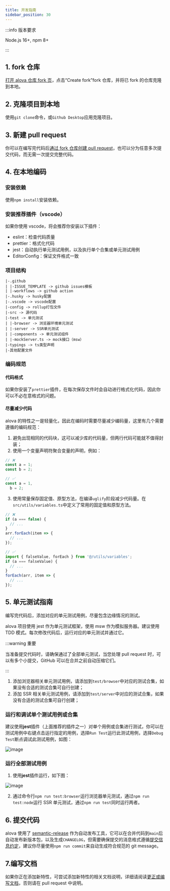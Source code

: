 ```yaml
---
title: 开发指南
sidebar_position: 30
---
```


:::info 版本要求

Node.js 16+, npm 8+

:::

## 1. fork 仓库

[打开 alova 仓库 fork 页](https://github.com/alovajs/alova/fork)，点击“Create fork”fork 仓库，并将已 fork 的仓库克隆到本地。

## 2. 克隆项目到本地

使用`git clone`命令，或`Github Desktop`应用克隆项目。

## 3. 新建 pull request

你可以在编写完代码后[通过 fork 仓库创建 pull request](https://docs.github.com/zh/pull-requests/collaborating-with-pull-requests/proposing-changes-to-your-work-with-pull-requests/creating-a-pull-request-from-a-fork)，也可以分为任意多次提交代码，而无需一次提交完整代码。

## 4. 在本地编码

### 安装依赖

使用`npm install`安装依赖。

### 安装推荐插件（vscode）

如果你使用 vscode，将会推荐你安装以下插件：

- eslint：检查代码质量
- prettier：格式化代码
- jest：自动执行单元测试用例，以及执行单个合集或单元测试用例
- EditorConfig：保证文件格式一致

### 项目结构

```
|-.github
| |-ISSUE_TEMPLATE -> github issues模板
| |-workflows -> github action
|-.husky -> husky配置
|-.vscode -> vscode配置
|-config -> rollup打包文件
|-src -> 源代码
|-test -> 单元测试
| |-browser -> 浏览器环境单元测试
| |-server -> SSR单元测试
| |-components -> 单元测试组件
| |-mockServer.ts -> mock接口（msw）
|-typings -> ts类型声明
|-其他配置文件

```

### 编码规范

#### 代码格式

如果你安装了`prettier`插件，在每次保存文件时会自动进行格式化代码，因此你可以不必在意格式的问题。

#### 尽量减少代码

alova 的特性之一是轻量化，因此在编码时需要尽量减少编码量，这里有几个需要遵循的编码规范：

1. 避免出现相同的代码块，这可以减少库的代码量，但两行代码可能就不值得封装；
2. 使用一个变量声明符聚合变量的声明，例如：

```javascript
// ❌
const a = 1;
const b = 2;

// ✅
const a = 1,
  b = 2;
```

3. 使用常量保存固定值、原型方法，在编译`uglify`阶段减少代码量。在`src/utils/variables.ts`中定义了常用的固定值和原型方法。

```javascript
// ❌
if (a === false) {
  // ...
}
arr.forEach(item => {
  // ...
});

// ✅
import { falseValue, forEach } from '@/utils/variables';
if (a === falseValue) {
  // ...
}
forEach(arr, item => {
  // ...
});
```

## 5. 单元测试指南

编写完代码后，添加对应的单元测试用例，尽量包含边缘情况的测试。

alova 项目使用 jest 作为单元测试框架，使用 msw 作为模拟服务器。建议使用 TDD 模式。每次修改代码后，运行对应的单元测试并通过它。

:::warning 重要

当准备提交代码时，请确保通过了全部单元测试，当您处理 pull request 时，可以有多个小提交，GitHub 可以在合并之前自动压缩它们。

:::

1. 添加浏览器相关单元测试用例，请添加到`test/browser`中对应的测试合集，如果没有合适的测试合集可自行创建；
2. 添加 SSR 相关单元测试用例，请添加到`test/server`中对应的测试合集，如果没有合适的测试合集可自行创建；

### 运行和调试单个测试用例或合集

建议使用**jest**插件（上面推荐的插件之一）对单个用例或合集进行测试，你可以在测试用例中右键点击运行指定的用例，选择`Run Test`运行此测试用例，选择`Debug Test`断点调试此测试用例，如图：

![image](https://github.com/alovajs/alova/assets/29848971/a94ba9db-c100-472f-b870-6bcecb031bea)

### 运行全部测试用例

1. 使用**jest**插件运行，如下图：

![image](https://github.com/alovajs/alova/assets/29848971/5af3ff15-16b7-4b28-9ae6-d0b5a236b181)

2. 通过命令行`npm run test:browser`运行浏览器单元测试，通过`npm run test:node`运行 SSR 单元测试，通过`npm run test`同时运行两者。

## 6. 提交代码

alova 使用了 [semantic-release](https://semantic-release.gitbook.io) 作为自动发布工具，它可以在合并代码到`main`后自动发布新版本包，以及生成`CHANGELOG`，但需要确保提交的消息格式遵循[提交信息约定](https://www.conventionalcommits.org/zh-hans/v1.0.0/)，建议你尽量使用`npm run commit`来自动生成符合规范的 git message。

## 7.编写文档

如果你正在添加新特性，可尝试添加新特性的相关文档说明，详细请阅读[更正或编写文档](/contributing/overview#更正或编写文档)，否则请在 pull request 中说明。
